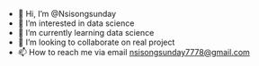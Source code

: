 - 👋 Hi, I’m @Nsisongsunday
- 👀 I’m interested in data science
- 🌱 I’m currently learning data science
- 💞️ I’m looking to collaborate on real project
- 📫 How to reach me via email nsisongsunday7778@gmail.com

<!---
Nsisongsunday/Nsisongsunday is a ✨ special ✨ repository because its `README.md` (this file) appears on your GitHub profile.
You can click the Preview link to take a look at your changes.
--->
